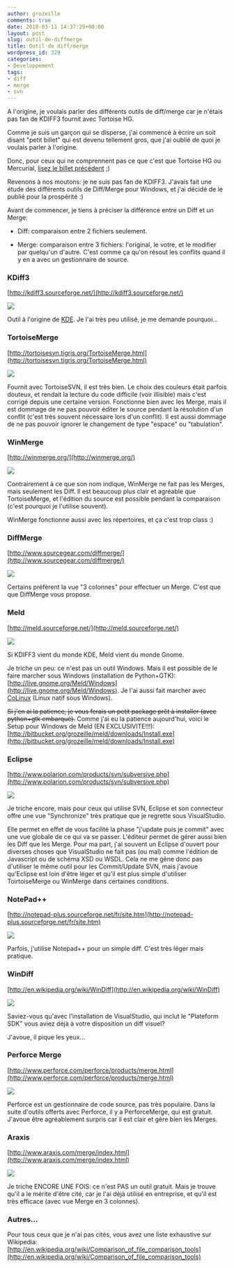 ```yaml
---
author: grozeille
comments: true
date: 2010-03-11 14:37:29+00:00
layout: post
slug: outil-de-diffmerge
title: Outil de diff/merge
wordpress_id: 329
categories:
- Developpement
tags:
- diff
- merge
- svn
---
```


A l'origine, je voulais parler des différents outils de diff/merge car je n'étais pas fan de KDIFF3 fournit avec Tortoise HG.

Comme je suis un garçon qui se disperse, j'ai commencé à écrire un soit disant "petit billet" qui est devenu tellement gros, que j'ai oublié de quoi je voulais parler à l'origine.

Donc, pour ceux qui ne comprennent pas ce que c'est que Tortoise HG ou Mercurial, [lisez le billet précédent](http://grozeille.com/2010/03/11/gestionnaires-de-sources-decentralise/) ;)

Revenons à nos moutons: je ne suis pas fan de KDIFF3. J'avais fait une étude des différents outils de Diff/Merge pour Windows, et j'ai décidé de le publié pour la prospérité :)

Avant de commencer, je tiens à préciser la différence entre un Diff et un Merge:



	
  * Diff: comparaison entre 2 fichiers seulement.

	
  * Merge: comparaison entre 3 fichiers: l'original, le votre, et le modifier par quelqu'un d'autre. C'est comme ça qu'on résout les conflits quand il y en a avec un gestionnaire de source.






### KDiff3



[http://kdiff3.sourceforge.net/](http://kdiff3.sourceforge.net/)

[![](http://grozeille.files.wordpress.com/2010/03/kdiff3.png?w=300)](http://grozeille.files.wordpress.com/2010/03/kdiff3.png)

Outil à l'origine de [KDE](http://www.kde.org/). Je l'ai très peu utilisé, je me demande pourquoi...



### TortoiseMerge



[http://tortoisesvn.tigris.org/TortoiseMerge.html](http://tortoisesvn.tigris.org/TortoiseMerge.html)

[![](http://grozeille.files.wordpress.com/2010/03/tortoisemerge.png?w=300)](http://grozeille.files.wordpress.com/2010/03/tortoisemerge.png)

Fournit avec TortoiseSVN, il est très bien. Le choix des couleurs était parfois douteux, et rendait la lecture du code difficile (voir illisible) mais c'est corrigé depuis une certaine version.
Fonctionne bien avec les Merge, mais il est dommage de ne pas pouvoir éditer le source pendant la résolution d'un conflit (c'est très souvent nécessaire lors d'un conflit).
Il est aussi dommage de ne pas pouvoir ignorer le changement de type "espace" ou "tabulation".



### WinMerge



[http://winmerge.org/](http://winmerge.org/)

[![](http://grozeille.files.wordpress.com/2010/03/winmerge.png?w=300)](http://grozeille.files.wordpress.com/2010/03/winmerge.png)

Contrairement à ce que son nom indique, WinMerge ne fait pas les Merges, mais seulement les Diff.
Il est beaucoup plus clair et agréable que TortoiseMerge, et l'édition du source est possible pendant la comparaison (c'est pourquoi je l'utilise souvent).

WinMerge fonctionne aussi avec les répertoires, et ça c'est trop class :)



### DiffMerge



[http://www.sourcegear.com/diffmerge/](http://www.sourcegear.com/diffmerge/)

[![](http://grozeille.files.wordpress.com/2010/03/diffmerge1.png?w=300)](http://grozeille.files.wordpress.com/2010/03/diffmerge1.png)

Certains préfèrent la vue "3 colonnes" pour effectuer un Merge. C'est que que DiffMerge vous propose.



### Meld



[http://meld.sourceforge.net/](http://meld.sourceforge.net/)

[![](http://grozeille.files.wordpress.com/2010/03/meld1.png?w=300)](http://grozeille.files.wordpress.com/2010/03/meld1.png)

Si KDIFF3 vient du monde KDE, Meld vient du monde Gnome.

Je triche un peu: ce n'est pas un outil Windows. Mais il est possible de le faire marcher sous Windows (installation de Python+GTK): [http://live.gnome.org/Meld/Windows](http://live.gnome.org/Meld/Windows).
Je l'ai aussi fait marcher avec [CoLinux](http://www.colinux.org/) (Linux natif sous Windows).

<del>Si j'en ai la patience, je vous ferais un petit package prêt à installer (avec python+gtk embarqué).</del>
Comme j'ai eu la patience aujourd'hui, voici le Setup pour Windows de Meld (EN EXCLUSIVITE!!!): [http://bitbucket.org/grozeille/meld/downloads/Install.exe](http://bitbucket.org/grozeille/meld/downloads/Install.exe)



### Eclipse



[http://www.polarion.com/products/svn/subversive.php](http://www.polarion.com/products/svn/subversive.php)

[![](http://grozeille.files.wordpress.com/2010/03/sc6b.png?w=300)](http://grozeille.files.wordpress.com/2010/03/sc6b.png)

Je triche encore, mais pour ceux qui utilise SVN, Eclipse et son connecteur offre une vue "Synchronize" très pratique que je regrette sous VisualStudio.

Elle permet en effet de vous facilité la phase "j'update puis je commit" avec une vue globale de ce qui va se passer. L'éditeur permet de gérer aussi bien les Diff que les Merge.
Pour ma part, j'ai souvent un Eclipse d'ouvert pour diverses choses que VisualStudio ne fait pas (ou mal) comme l'édition de Javascript ou de schéma XSD ou WSDL.
Cela ne me gêne donc pas d'utiliser le même outil pour les Commit/Update SVN, mais j'avoue qu'Eclipse est loin d'être léger et qu'il est plus simple d'utiliser ToirtoiseMerge ou WinMerge dans certaines conditions.



### NotePad++



[http://notepad-plus.sourceforge.net/fr/site.htm](http://notepad-plus.sourceforge.net/fr/site.htm)

[![](http://grozeille.files.wordpress.com/2010/03/notepaddiff.png?w=300)](http://grozeille.files.wordpress.com/2010/03/notepaddiff.png)

Parfois, j'utilise Notepad++ pour un simple diff. C'est très léger mais pratique.



### WinDiff



[http://en.wikipedia.org/wiki/WinDiff](http://en.wikipedia.org/wiki/WinDiff)

[![](http://grozeille.files.wordpress.com/2010/03/windiff.png?w=300)](http://grozeille.files.wordpress.com/2010/03/windiff.png)

Saviez-vous qu'avec l'installation de VisualStudio, qui inclut le "Plateform SDK" vous aviez déjà à votre disposition un diff visuel?

J'avoue, il pique les yeux...



### Perforce Merge



[http://www.perforce.com/perforce/products/merge.html](http://www.perforce.com/perforce/products/merge.html)

[![](http://grozeille.files.wordpress.com/2010/03/perforcemerge.png?w=300)](http://grozeille.files.wordpress.com/2010/03/perforcemerge.png)

Perforce est un gestionnaire de code source, pas très populaire. Dans la suite d'outils offerts avec Perforce, il y a PerforceMerge, qui est gratuit.
J'avoue être agréablement surpris car il est clair et gère bien les Merges.



### Araxis



[http://www.araxis.com/merge/index.html](http://www.araxis.com/merge/index.html)

[![](http://grozeille.files.wordpress.com/2010/03/araxis.png?w=300)](http://grozeille.files.wordpress.com/2010/03/araxis.png)

Je triche ENCORE UNE FOIS: ce n'est PAS un outil gratuit.
Mais je trouve qu'il a le mérite d'être cité, car je l'ai déjà utilisé en entreprise, et qu'il est très efficace (avec vue Merge en 3 colonnes).



### Autres...



Pour tous ceux que je n'ai pas cités, vous avez une liste exhaustive sur Wikipedia: [http://en.wikipedia.org/wiki/Comparison_of_file_comparison_tools](http://en.wikipedia.org/wiki/Comparison_of_file_comparison_tools)
